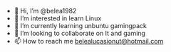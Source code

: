 - 👋 Hi, I’m @belea1982
- 👀 I’m interested in learn Linux
- 🌱 I’m currently learning unbuntu gamingpack
- 💞️ I’m looking to collaborate on It and gaming
- 📫 How to reach me belealucasionut@hotmail.com

<!---
belea1982/belea1982 is a ✨ special ✨ repository because its `README.md` (this file) appears on your GitHub profile.
You can click the Preview link to take a look at your changes.
--->
